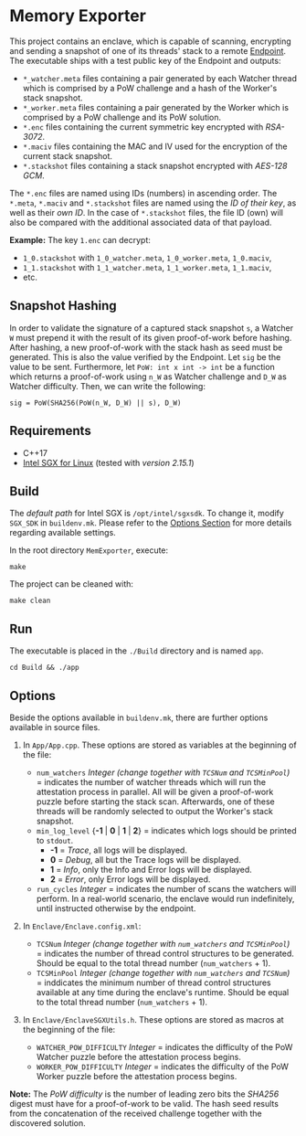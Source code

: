 # Memory Exporter

This project contains an enclave, which is capable of scanning, encrypting and sending a snapshot of one of its threads' stack to a remote [Endpoint](../Endpoint/README.md). The executable ships with a test public key of the Endpoint and outputs:
* `*_watcher.meta` files containing a pair generated by each Watcher thread which is comprised by a PoW challenge and a hash of the Worker's stack snapshot.
* `*_worker.meta` files containing a pair generated by the Worker which is comprised by a PoW challenge and its PoW solution.
* `*.enc` files containing the current symmetric key encrypted with *RSA-3072*.
* `*.maciv` files containing the MAC and IV used for the encryption of the current stack snapshot.
* `*.stackshot` files containing a stack snapshot encrypted with *AES-128 GCM*.

The `*.enc` files are named using IDs (numbers) in ascending order. The `*.meta`, `*.maciv` and `*.stackshot` files are named using the *ID of their key*, as well as their *own ID*. In the case of `*.stackshot` files, the file ID (own) will also be compared with the additional associated data of that payload.

**Example:** The key `1.enc` can decrypt:
* `1_0.stackshot` with `1_0_watcher.meta`, `1_0_worker.meta`, `1_0.maciv`,
* `1_1.stackshot` with `1_1_watcher.meta`, `1_1_worker.meta`, `1_1.maciv`,
* etc.


## Snapshot Hashing

In order to validate the signature of a captured stack snapshot `s`, a Watcher `W` must prepend it with the result of its given proof-of-work before hashing. After hashing, a new proof-of-work with the stack hash as seed must be generated. This is also the value verified by the Endpoint. Let `sig` be the value to be sent. Furthermore, let `PoW: int x int -> int` be a function which returns a proof-of-work using `n_W` as Watcher challenge and `D_W` as Watcher difficulty. Then, we can write the following:

```
sig = PoW(SHA256(PoW(n_W, D_W) || s), D_W)
```

## Requirements

* C++17
* [Intel SGX for Linux](https://github.com/intel/linux-sgx) (tested with *version 2.15.1*)


## Build

The *default path* for Intel SGX is `/opt/intel/sgxsdk`. To change it, modify `SGX_SDK` in `buildenv.mk`. Please refer to the [Options Section](#options) for more details regarding available settings.

In the root directory `MemExporter`, execute:
```shell
make
```

The project can be cleaned with:
```shell
make clean
```


## Run

The executable is placed in the `./Build` directory and is named `app`.
```shell
cd Build && ./app
```


## Options

Beside the options available in `buildenv.mk`, there are further options available in source files.

1. In `App/App.cpp`. These options are stored as variables at the beginning of the file:
   * `num_watchers` *Integer (change together with `TCSNum` and `TCSMinPool`)* = indicates the number of watcher threads which will run the attestation process in parallel. All will be given a proof-of-work puzzle before starting the stack scan. Afterwards, one of these threads will be randomly selected to output the Worker's stack snapshot.
   * `min_log_level` {**-1** | **0** | **1** | **2**} = indicates which logs should be printed to `stdout`.
     * **-1** = *Trace*, all logs will be displayed.
     * **0** = *Debug*, all but the Trace logs will be displayed.
     * **1** = *Info*, only the Info and Error logs will be displayed.
     * **2** = *Error*, only Error logs will be displayed.
   * `run_cycles` *Integer* = indicates the number of scans the watchers will perform. In a real-world scenario, the enclave would run indefinitely, until instructed otherwise by the endpoint.

2. In `Enclave/Enclave.config.xml`:
   * `TCSNum` *Integer (change together with `num_watchers` and `TCSMinPool`)* = indicates the number of thread control structures to be generated. Should be equal to the total thread number (`num_watchers` + 1).
   * `TCSMinPool` *Integer (change together with `num_watchers` and `TCSNum`)* = inddicates the minimum number of thread control structures available at any time during the enclave's runtime. Should be equal to the total thread number (`num_watchers` + 1).

3. In `Enclave/EnclaveSGXUtils.h`. These options are stored as macros at the beginning of the file:
   * `WATCHER_POW_DIFFICULTY` *Integer* = indicates the difficulty of the PoW Watcher puzzle before the attestation process begins.
   * `WORKER_POW_DIFFICULTY` *Integer* = indicates the difficulty of the PoW Worker puzzle before the attestation process begins.

**Note:** The *PoW difficulty* is the number of leading zero bits the *SHA256* digest must have for a proof-of-work to be valid. The hash seed results from the concatenation of the received challenge together with the discovered solution.
   